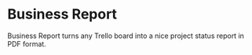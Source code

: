 # Business Report

Business Report turns any Trello board into a nice project status report in PDF format.
